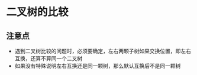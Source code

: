 # 二叉树的比较

## 注意点

+ 遇到二叉树比较的问题时，必须要确定，左右两颗子树如果交换位置，即左右互换，还算不算同一个二叉树
+ 如果没有特殊说明左右互换还是同一颗树，那么默认互换后不是同一颗树
